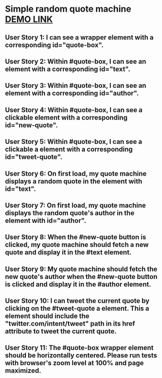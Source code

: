 # Simple random quote machine [DEMO LINK](https://vasyl-pavlenko.github.io/quotes-generator/)

##  User Story 1: I can see a wrapper element with a corresponding id="quote-box".

## User Story 2: Within #quote-box, I can see an element with a corresponding id="text".

## User Story 3: Within #quote-box, I can see an element with a corresponding id="author".

## User Story 4: Within #quote-box, I can see a clickable element with a corresponding id="new-quote".

## User Story 5: Within #quote-box, I can see a clickable a element with a corresponding id="tweet-quote".

## User Story 6: On first load, my quote machine displays a random quote in the element with id="text".

## User Story 7: On first load, my quote machine displays the random quote's author in the element with id="author".

## User Story 8: When the #new-quote button is clicked, my quote machine should fetch a new quote and display it in the #text element.

## User Story 9: My quote machine should fetch the new quote's author when the #new-quote button is clicked and display it in the #author element.

## User Story 10: I can tweet the current quote by clicking on the #tweet-quote a element. This a element should include the "twitter.com/intent/tweet" path in its href attribute to tweet the current quote.

## User Story 11: The #quote-box wrapper element should be horizontally centered. Please run tests with browser's zoom level at 100% and page maximized.
